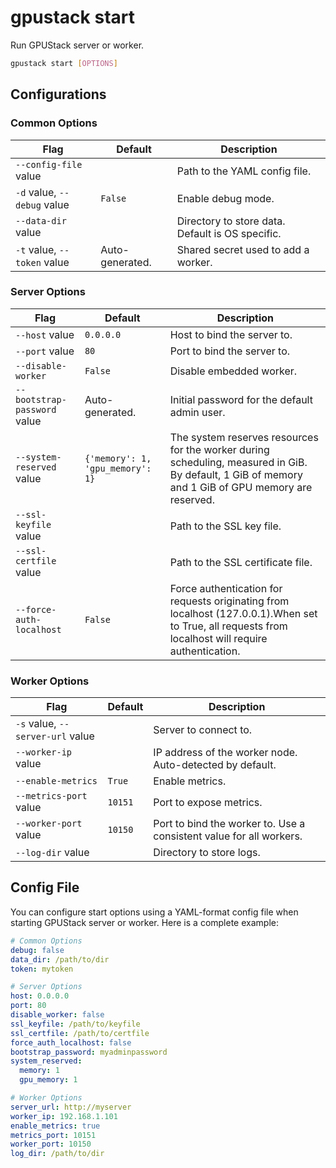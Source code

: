 # gpustack start

Run GPUStack server or worker.

```bash
gpustack start [OPTIONS]
```

## Configurations

### Common Options

| Flag                        | Default         | Description                                      |
| --------------------------- | --------------- | ------------------------------------------------ |
| `--config-file` value       |                 | Path to the YAML config file.                    |
| `-d` value, `--debug` value | `False`         | Enable debug mode.                               |
| `--data-dir` value          |                 | Directory to store data. Default is OS specific. |
| `-t` value, `--token` value | Auto-generated. | Shared secret used to add a worker.              |

### Server Options

| Flag                         | Default                          | Description                                                                                                                                         |
| ---------------------------- | -------------------------------- | --------------------------------------------------------------------------------------------------------------------------------------------------- |
| `--host` value               | `0.0.0.0`                        | Host to bind the server to.                                                                                                                         |
| `--port` value               | `80`                             | Port to bind the server to.                                                                                                                         |
| `--disable-worker`           | `False`                          | Disable embedded worker.                                                                                                                            |
| `--bootstrap-password` value | Auto-generated.                  | Initial password for the default admin user.                                                                                                        |
| `--system-reserved` value    | `{'memory': 1, 'gpu_memory': 1}` | The system reserves resources for the worker during scheduling, measured in GiB. By default, 1 GiB of memory and 1 GiB of GPU memory are reserved.  |
| `--ssl-keyfile` value        |                                  | Path to the SSL key file.                                                                                                                           |
| `--ssl-certfile` value       |                                  | Path to the SSL certificate file.                                                                                                                   |
| `--force-auth-localhost`     | `False`                          | Force authentication for requests originating from localhost (127.0.0.1).When set to True, all requests from localhost will require authentication. |

### Worker Options

| Flag                             | Default | Description                                                         |
| -------------------------------- | ------- | ------------------------------------------------------------------- |
| `-s` value, `--server-url` value |         | Server to connect to.                                               |
| `--worker-ip` value              |         | IP address of the worker node. Auto-detected by default.            |
| `--enable-metrics`               | `True`  | Enable metrics.                                                     |
| `--metrics-port` value           | `10151` | Port to expose metrics.                                             |
| `--worker-port` value            | `10150` | Port to bind the worker to. Use a consistent value for all workers. |
| `--log-dir` value                |         | Directory to store logs.                                            |

## Config File

You can configure start options using a YAML-format config file when starting GPUStack server or worker. Here is a complete example:

```yaml
# Common Options
debug: false
data_dir: /path/to/dir
token: mytoken

# Server Options
host: 0.0.0.0
port: 80
disable_worker: false
ssl_keyfile: /path/to/keyfile
ssl_certfile: /path/to/certfile
force_auth_localhost: false
bootstrap_password: myadminpassword
system_reserved:
  memory: 1
  gpu_memory: 1

# Worker Options
server_url: http://myserver
worker_ip: 192.168.1.101
enable_metrics: true
metrics_port: 10151
worker_port: 10150
log_dir: /path/to/dir
```
